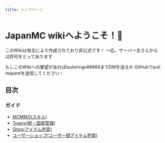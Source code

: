 ```yaml
---
title: トップページ
---
```


# JapanMC wikiへようこそ！🎉
このWikiは有志により作成されており非公式です！
一応、サーバー主さんからは許可をとってあります

もしこのWikiへの要望があればtsutoringo#8666までDMを送るか
GitHubでpull requestを送信してください！

## 目次
### ガイド
- [MCMMO(スキル)](/guides/mcmmo.md)
- [Towny(街・国家管理)](/guides/towny.md)
- [Shop(アイテム売買)](/guides/shop.md)
- [ユーザーショップ(ユーザー間アイテム売買)](/guides/user-shop.md)
